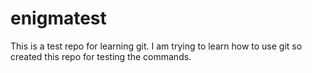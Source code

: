 # enigmatest
This is a test repo for learning git.  I am trying to learn how to use git so created this repo for testing the commands.
